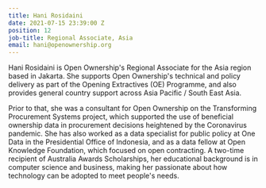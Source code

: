 ```yaml
---
title: Hani Rosidaini
date: 2021-07-15 23:39:00 Z
position: 12
job-title: Regional Associate, Asia
email: hani@openownership.org
---
```


Hani Rosidaini is Open Ownership's Regional Associate for the Asia region based in Jakarta. She supports Open Ownership's technical and policy delivery as part of the Opening Extractives (OE) Programme, and also provides general country support across Asia Pacific / South East Asia.

Prior to that, she was a consultant for Open Ownership on the Transforming Procurement Systems project, which supported the use of beneficial ownership data in procurement decisions heightened by the Coronavirus pandemic. She has also worked as a data specialist for public policy at One Data in the Presidential Office of Indonesia, and as a data fellow at Open Knowledge Foundation, which focused on open contracting. A two-time recipient of Australia Awards Scholarships, her educational background is in computer science and business, making her passionate about how technology can be adopted to meet people's needs.